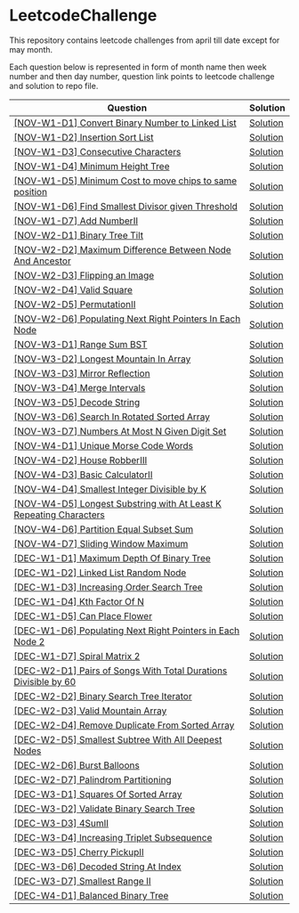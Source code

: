 # LeetcodeChallenge

This repository contains leetcode challenges from april till date except for may month.  

Each question below is represented in form of month name then week number and then day number, question link points to leetcode challenge and solution to repo file.

|Question |Solution|
|---------|--------|
|[[NOV-W1-D1] Convert Binary Number to Linked List](https://leetcode.com/explore/challenge/card/november-leetcoding-challenge/564/week-1-november-1st-november-7th/3516/)|[Solution](https://github.com/amrendrabagga/LeetcodeChallenge/blob/master/src/main/java/november/week1/Day1_ConvertBinaryNumberInLinkedListToInteger.java)|
|[[NOV-W1-D2] Insertion Sort List](https://leetcode.com/explore/challenge/card/november-leetcoding-challenge/564/week-1-november-1st-november-7th/3517/)|[Solution](https://github.com/amrendrabagga/LeetcodeChallenge/blob/master/src/main/java/november/week1/Day2_InsertionSortList.java)|
|[[NOV-W1-D3] Consecutive Characters](https://leetcode.com/explore/challenge/card/november-leetcoding-challenge/564/week-1-november-1st-november-7th/3518/)|[Solution](https://github.com/amrendrabagga/LeetcodeChallenge/blob/master/src/main/java/november/week1/Day3_ConsecutiveCharacters.java)|
|[[NOV-W1-D4] Minimum Height Tree](https://leetcode.com/explore/challenge/card/november-leetcoding-challenge/564/week-1-november-1st-november-7th/3519/)|[Solution](https://github.com/amrendrabagga/LeetcodeChallenge/blob/master/src/main/java/november/week1/Day4_MinimumHeightTrees.java)|
|[[NOV-W1-D5] Minimum Cost to move chips to same position](https://leetcode.com/explore/challenge/card/november-leetcoding-challenge/564/week-1-november-1st-november-7th/3520/)|[Solution](https://github.com/amrendrabagga/LeetcodeChallenge/blob/master/src/main/java/november/week1/Day5_MinimumCostToMoveCoinsToSamePosition.java)|
|[[NOV-W1-D6] Find Smallest Divisor given Threshold](https://leetcode.com/explore/challenge/card/november-leetcoding-challenge/564/week-1-november-1st-november-7th/3521/)|[Solution](https://github.com/amrendrabagga/LeetcodeChallenge/blob/master/src/main/java/november/week1/Day6_SmallestDivisorGivenThreshold.java)|
|[[NOV-W1-D7] Add NumberII](https://leetcode.com/explore/challenge/card/november-leetcoding-challenge/564/week-1-november-1st-november-7th/3522/)|[Solution](https://github.com/amrendrabagga/LeetcodeChallenge/blob/master/src/main/java/november/week1/Day7_AddTwoNumbers2.java)|
|[[NOV-W2-D1] Binary Tree Tilt](https://leetcode.com/explore/challenge/card/november-leetcoding-challenge/565/week-2-november-8th-november-14th/3524/)|[Solution](https://github.com/amrendrabagga/LeetcodeChallenge/blob/master/src/main/java/november/week2/Day1_BinaryTreeTilt.java)|
|[[NOV-W2-D2] Maximum Difference Between Node And Ancestor](https://leetcode.com/explore/challenge/card/november-leetcoding-challenge/565/week-2-november-8th-november-14th/3525/)|[Solution](https://github.com/amrendrabagga/LeetcodeChallenge/blob/master/src/main/java/november/week2/Day2_MaximumDifferenceBetweenNodeAndAncestor.java)|
|[[NOV-W2-D3] Flipping an Image](https://leetcode.com/explore/challenge/card/november-leetcoding-challenge/565/week-2-november-8th-november-14th/3526/)|[Solution](https://github.com/amrendrabagga/LeetcodeChallenge/blob/master/src/main/java/november/week2/Day3_FlippingImage.java)|
|[[NOV-W2-D4] Valid Square](https://leetcode.com/explore/challenge/card/november-leetcoding-challenge/565/week-2-november-8th-november-14th/3527/)|[Solution](https://github.com/amrendrabagga/LeetcodeChallenge/blob/master/src/main/java/november/week2/Day4_ValidSquare.java)|
|[[NOV-W2-D5] PermutationII](https://leetcode.com/explore/challenge/card/november-leetcoding-challenge/565/week-2-november-8th-november-14th/3528/)|[Solution](https://github.com/amrendrabagga/LeetcodeChallenge/blob/master/src/main/java/november/week2/Day5_Permutation2.java)|
|[[NOV-W2-D6] Populating Next Right Pointers In Each Node](https://leetcode.com/explore/challenge/card/november-leetcoding-challenge/565/week-2-november-8th-november-14th/3529/)|[Solution](https://github.com/amrendrabagga/LeetcodeChallenge/blob/master/src/main/java/november/week2/Day6_PopulatingNextRightPointer.java)|
|[[NOV-W3-D1] Range Sum BST](https://leetcode.com/explore/challenge/card/november-leetcoding-challenge/566/week-3-november-15th-november-21st/3532/)|[Solution](https://github.com/amrendrabagga/LeetcodeChallenge/blob/master/src/main/java/november/week3/Day1_RangeSumBST.java)|
|[[NOV-W3-D2] Longest Mountain In Array](https://leetcode.com/explore/challenge/card/november-leetcoding-challenge/566/week-3-november-15th-november-21st/3533/)|[Solution](https://github.com/amrendrabagga/LeetcodeChallenge/blob/master/src/main/java/november/week3/Day2_LongestMountainInArray.java)|
|[[NOV-W3-D3] Mirror Reflection](https://leetcode.com/explore/challenge/card/november-leetcoding-challenge/566/week-3-november-15th-november-21st/3534/)|[Solution](https://github.com/amrendrabagga/LeetcodeChallenge/blob/master/src/main/java/november/week3/Day3_MirrorReflection.java)|
|[[NOV-W3-D4] Merge Intervals](https://leetcode.com/explore/challenge/card/november-leetcoding-challenge/566/week-3-november-15th-november-21st/3535/)|[Solution](https://github.com/amrendrabagga/LeetcodeChallenge/blob/master/src/main/java/november/week3/Day4_MergeIntervals.java)|
|[[NOV-W3-D5] Decode String](https://leetcode.com/explore/challenge/card/november-leetcoding-challenge/566/week-3-november-15th-november-21st/3536/)|[Solution](https://github.com/amrendrabagga/LeetcodeChallenge/blob/master/src/main/java/november/week3/Day5_DecodeString.java)|
|[[NOV-W3-D6] Search In Rotated Sorted Array](https://leetcode.com/explore/challenge/card/november-leetcoding-challenge/566/week-3-november-15th-november-21st/3537/)|[Solution](https://github.com/amrendrabagga/LeetcodeChallenge/blob/master/src/main/java/november/week3/Day6_SearchInSortedArray.java)|
|[[NOV-W3-D7] Numbers At Most N Given Digit Set](https://leetcode.com/explore/challenge/card/november-leetcoding-challenge/566/week-3-november-15th-november-21st/3538/)|[Solution](https://github.com/amrendrabagga/LeetcodeChallenge/blob/master/src/main/java/november/week3/Day7_NumbersAtMostNGivenDigitSet.java)|
|[[NOV-W4-D1] Unique Morse Code Words](https://leetcode.com/explore/challenge/card/november-leetcoding-challenge/567/week-4-november-22nd-november-28th/3540/)|[Solution](https://github.com/amrendrabagga/LeetcodeChallenge/blob/master/src/main/java/november/week4/Day1_UniqueMorseCodeWords.java)|
|[[NOV-W4-D2] House RobberIII](https://leetcode.com/explore/challenge/card/november-leetcoding-challenge/567/week-4-november-22nd-november-28th/3541/)|[Solution](https://github.com/amrendrabagga/LeetcodeChallenge/blob/master/src/main/java/november/week4/Day2_HouseRobber3.java)|
|[[NOV-W4-D3] Basic CalculatorII](https://leetcode.com/explore/challenge/card/november-leetcoding-challenge/567/week-4-november-22nd-november-28th/3542/)|[Solution](https://github.com/amrendrabagga/LeetcodeChallenge/blob/master/src/main/java/november/week4/Day3_BasicCalculator2.java)|
|[[NOV-W4-D4] Smallest Integer Divisible by K](https://leetcode.com/explore/challenge/card/november-leetcoding-challenge/567/week-4-november-22nd-november-28th/3542/)|[Solution](https://github.com/amrendrabagga/LeetcodeChallenge/blob/master/src/main/java/november/week4/Day4_SmallestIntegerDivisibleByK.java)|
|[[NOV-W4-D5] Longest Substring with At Least K Repeating Characters](https://leetcode.com/explore/challenge/card/november-leetcoding-challenge/567/week-4-november-22nd-november-28th/3543/)|[Solution](https://github.com/amrendrabagga/LeetcodeChallenge/blob/master/src/main/java/november/week4/Day5_LongestSubstringWithAtLeastKRepeatingCharacters.java)|
|[[NOV-W4-D6] Partition Equal Subset Sum](https://leetcode.com/explore/challenge/card/november-leetcoding-challenge/567/week-4-november-22nd-november-28th/3544/)|[Solution](https://github.com/amrendrabagga/LeetcodeChallenge/blob/master/src/main/java/november/week4/Day6_PartitionEqualSubsetSum.java)|
|[[NOV-W4-D7] Sliding Window Maximum](https://leetcode.com/explore/challenge/card/november-leetcoding-challenge/567/week-4-november-22nd-november-28th/3545/)|[Solution](https://github.com/amrendrabagga/LeetcodeChallenge/blob/master/src/main/java/november/week4/Day7_SlidingWindowMaximum.java)|
|[[DEC-W1-D1] Maximum Depth Of Binary Tree](https://leetcode.com/explore/challenge/card/december-leetcoding-challenge/569/week-1-december-1st-december-7th/3551/)|[Solution](https://github.com/amrendrabagga/LeetcodeChallenge/blob/master/src/main/java/december/week1/Day1_MaximumDepthOfBinaryTree.java)|
|[[DEC-W1-D2] Linked List Random Node](https://leetcode.com/explore/challenge/card/december-leetcoding-challenge/569/week-1-december-1st-december-7th/3552/)|[Solution](https://github.com/amrendrabagga/LeetcodeChallenge/blob/master/src/main/java/december/week1/Day2_LinkedListRandomNode.java)|
|[[DEC-W1-D3] Increasing Order Search Tree](https://leetcode.com/explore/challenge/card/december-leetcoding-challenge/569/week-1-december-1st-december-7th/3553/)|[Solution](https://github.com/amrendrabagga/LeetcodeChallenge/blob/master/src/main/java/december/week1/Day3_IncreasingOrderSearchTree.java)|
|[[DEC-W1-D4] Kth Factor Of N](https://leetcode.com/explore/challenge/card/december-leetcoding-challenge/569/week-1-december-1st-december-7th/3554/)|[Solution](https://github.com/amrendrabagga/LeetcodeChallenge/blob/master/src/main/java/december/week1/Day4_TheKthFactorOfN.java)|
|[[DEC-W1-D5] Can Place Flower](https://leetcode.com/explore/challenge/card/december-leetcoding-challenge/569/week-1-december-1st-december-7th/3555/)|[Solution](https://github.com/amrendrabagga/LeetcodeChallenge/blob/master/src/main/java/december/week1/Day5_CanPlaceFlowers.java)|
|[[DEC-W1-D6] Populating Next Right Pointers in Each Node 2](https://leetcode.com/explore/challenge/card/december-leetcoding-challenge/569/week-1-december-1st-december-7th/3556/)|[Solution](https://github.com/amrendrabagga/LeetcodeChallenge/blob/master/src/main/java/december/week1/Day6_PopulatingEachPointerInEachNode2.java)|
|[[DEC-W1-D7] Spiral Matrix 2](https://leetcode.com/explore/challenge/card/december-leetcoding-challenge/569/week-1-december-1st-december-7th/3557/)|[Solution](https://github.com/amrendrabagga/LeetcodeChallenge/blob/master/src/main/java/december/week1/Day7_SpiralMatrix2.java)|
|[[DEC-W2-D1] Pairs of Songs With Total Durations Divisible by 60](https://leetcode.com/explore/challenge/card/december-leetcoding-challenge/570/week-2-december-8th-december-14th/3559/)|[Solution](https://github.com/amrendrabagga/LeetcodeChallenge/blob/master/src/main/java/december/week2/Day1_NumOfPairDivisibleBy60.java)|
|[[DEC-W2-D2] Binary Search Tree Iterator](https://leetcode.com/explore/challenge/card/december-leetcoding-challenge/570/week-2-december-8th-december-14th/3560/)|[Solution](https://github.com/amrendrabagga/LeetcodeChallenge/blob/master/src/main/java/december/week2/Day2_BinarySearchTreeIterator.java)|
|[[DEC-W2-D3] Valid Mountain Array](https://leetcode.com/explore/challenge/card/december-leetcoding-challenge/570/week-2-december-8th-december-14th/3561/)|[Solution](https://github.com/amrendrabagga/LeetcodeChallenge/blob/master/src/main/java/december/week2/Day3_ValidMountainArray.java)|
|[[DEC-W2-D4] Remove Duplicate From Sorted Array](https://leetcode.com/explore/challenge/card/december-leetcoding-challenge/570/week-2-december-8th-december-14th/3562/)|[Solution](https://github.com/amrendrabagga/LeetcodeChallenge/blob/master/src/main/java/december/week2/Day4_RemoveDuplicates.java)|
|[[DEC-W2-D5] Smallest Subtree With All Deepest Nodes](https://leetcode.com/explore/challenge/card/december-leetcoding-challenge/570/week-2-december-8th-december-14th/3563/)|[Solution](https://github.com/amrendrabagga/LeetcodeChallenge/blob/master/src/main/java/december/week2/Day5_SmallestSubtreeWithAllDeepestNodes.java)|
|[[DEC-W2-D6] Burst Balloons](https://leetcode.com/explore/challenge/card/december-leetcoding-challenge/570/week-2-december-8th-december-14th/3564/)|[Solution](https://github.com/amrendrabagga/LeetcodeChallenge/blob/master/src/main/java/december/week2/Day6_BurstBalloons.java)|
|[[DEC-W2-D7] Palindrom Partitioning](https://leetcode.com/explore/challenge/card/december-leetcoding-challenge/570/week-2-december-8th-december-14th/3565/)|[Solution](https://github.com/amrendrabagga/LeetcodeChallenge/blob/master/src/main/java/december/week2/Day7_PalindromPartitioning.java)|
|[[DEC-W3-D1] Squares Of Sorted Array](https://leetcode.com/explore/challenge/card/december-leetcoding-challenge/571/week-3-december-15th-december-21st/3567/)|[Solution](https://github.com/amrendrabagga/LeetcodeChallenge/blob/master/src/main/java/december/week3/Day1_SquaresOfSortedArray.java)|
|[[DEC-W3-D2] Validate Binary Search Tree](https://leetcode.com/explore/challenge/card/december-leetcoding-challenge/571/week-3-december-15th-december-21st/3568/)|[Solution](https://github.com/amrendrabagga/LeetcodeChallenge/blob/master/src/main/java/december/week3/Day2_ValidateBinarySearchTree.java)|
|[[DEC-W3-D3] 4SumII](https://leetcode.com/explore/challenge/card/december-leetcoding-challenge/571/week-3-december-15th-december-21st/3569/)|[Solution](https://github.com/amrendrabagga/LeetcodeChallenge/blob/master/src/main/java/december/week3/Day3_4SumII.java)|
|[[DEC-W3-D4] Increasing Triplet Subsequence](https://leetcode.com/explore/challenge/card/december-leetcoding-challenge/571/week-3-december-15th-december-21st/3570/)|[Solution](https://github.com/amrendrabagga/LeetcodeChallenge/blob/master/src/main/java/december/week3/Day4_IncreasingTripletSubsequence.java)|
|[[DEC-W3-D5] Cherry PickupII](https://leetcode.com/explore/challenge/card/december-leetcoding-challenge/571/week-3-december-15th-december-21st/3571/)|[Solution](https://github.com/amrendrabagga/LeetcodeChallenge/blob/master/src/main/java/december/week3/Day5_CherryPickII.java)|
|[[DEC-W3-D6] Decoded String At Index](https://leetcode.com/explore/featured/card/december-leetcoding-challenge/571/week-3-december-15th-december-21st/3572/)|[Solution](https://github.com/amrendrabagga/LeetcodeChallenge/blob/master/src/main/java/december/week3/Day6_DecodedStringAtIndex.java)|
|[[DEC-W3-D7] Smallest Range II](https://leetcode.com/explore/challenge/card/december-leetcoding-challenge/571/week-3-december-15th-december-21st/3573/)|[Solution](https://github.com/amrendrabagga/LeetcodeChallenge/blob/master/src/main/java/december/week3/Day7_SmallestRangeII.java)|
|[[DEC-W4-D1] Balanced Binary Tree](https://leetcode.com/explore/featured/card/december-leetcoding-challenge/572/week-4-december-22nd-december-28th/3577/)|[Solution](https://github.com/amrendrabagga/LeetcodeChallenge/blob/master/src/main/java/december/week4/Day1_BalancedBinaryTree.java)|